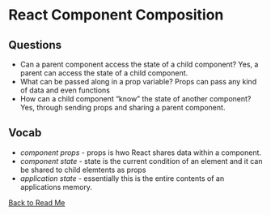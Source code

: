 # React Component Composition

## Questions

- Can a parent component access the state of a child component? Yes, a parent can access the state of a child component.
- What can be passed along in a prop variable? Props can pass any kind of data and even functions
- How can a child component “know” the state of another component? Yes, through sending props and sharing a parent component.

## Vocab

- *component props* - props is hwo React shares data within a component.
- *component state* - state is the current condition of an element and it can be shared to child elemtents as props
- *application state* - essentially this is the entire contents of an applications memory. 

 [Back to Read Me](../README.md)
 